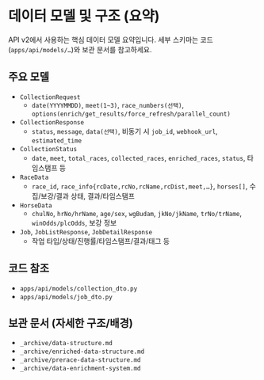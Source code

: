 # 데이터 모델 및 구조 (요약)

API v2에서 사용하는 핵심 데이터 모델 요약입니다. 세부 스키마는 코드(`apps/api/models/…`)와 보관 문서를 참고하세요.

## 주요 모델
- `CollectionRequest`
  - `date(YYYYMMDD)`, `meet(1~3)`, `race_numbers(선택)`, `options(enrich/get_results/force_refresh/parallel_count)`
- `CollectionResponse`
  - `status`, `message`, `data(선택)`, 비동기 시 `job_id`, `webhook_url`, `estimated_time`
- `CollectionStatus`
  - `date`, `meet`, `total_races`, `collected_races`, `enriched_races`, `status`, 타임스탬프 등
- `RaceData`
  - `race_id`, `race_info{rcDate,rcNo,rcName,rcDist,meet,…}`, `horses[]`, 수집/보강/결과 상태, 결과/타임스탬프
- `HorseData`
  - `chulNo`, `hrNo/hrName`, `age/sex`, `wgBudam`, `jkNo/jkName`, `trNo/trName`, `winOdds/plcOdds`, 보강 정보
- `Job`, `JobListResponse`, `JobDetailResponse`
  - 작업 타입/상태/진행률/타임스탬프/결과/태그 등

## 코드 참조
- `apps/api/models/collection_dto.py`
- `apps/api/models/job_dto.py`

## 보관 문서 (자세한 구조/배경)
- `_archive/data-structure.md`
- `_archive/enriched-data-structure.md`
- `_archive/prerace-data-structure.md`
- `_archive/data-enrichment-system.md`

